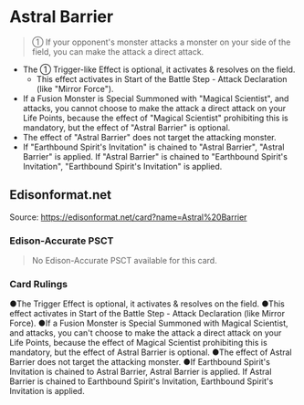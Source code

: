 # Astral Barrier

> ① If your opponent's monster attacks a monster on your side of the field, you can make the attack a direct attack.

*   The ① Trigger-like Effect is optional, it activates & resolves on the field.
    *   This effect activates in Start of the Battle Step - Attack Declaration (like "Mirror Force").
*   If a Fusion Monster is Special Summoned with "Magical Scientist", and attacks, you cannot choose to make the attack a direct attack on your Life Points, because the effect of "Magical Scientist" prohibiting this is mandatory, but the effect of "Astral Barrier" is optional.
*   The effect of "Astral Barrier" does not target the attacking monster.
*   If "Earthbound Spirit's Invitation" is chained to "Astral Barrier", "Astral Barrier" is applied. If "Astral Barrier" is chained to "Earthbound Spirit's Invitation", "Earthbound Spirit's Invitation" is applied.

## Edisonformat.net

Source: https://edisonformat.net/card?name=Astral%20Barrier

### Edison-Accurate PSCT

> No Edison-Accurate PSCT available for this card.

### Card Rulings

●The Trigger Effect is optional, it activates & resolves on the field.
●This effect activates in Start of the Battle Step - Attack Declaration (like Mirror Force).
●If a Fusion Monster is Special Summoned with Magical Scientist, and attacks, you can't choose to make the attack a direct attack on your Life Points, because the effect of Magical Scientist prohibiting this is mandatory, but the effect of Astral Barrier is optional.
●The effect of Astral Barrier does not target the attacking monster.
●If Earthbound Spirit's Invitation is chained to Astral Barrier, Astral Barrier is applied. If Astral Barrier is chained to Earthbound Spirit's Invitation, Earthbound Spirit's Invitation is applied.
            